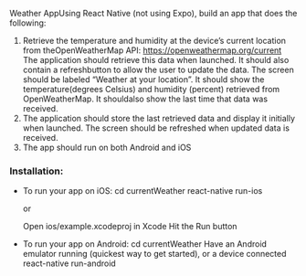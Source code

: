Weather AppUsing React Native (not using Expo), build an app that does the following:
1. Retrieve the temperature and humidity at the device’s current location from theOpenWeatherMap API: https://openweathermap.org/current 
The application should retrieve this data when launched. 
It should also contain a refreshbutton to allow the user to update the data.
The screen should be labeled “Weather at your location”. 
It should show the temperature(degrees Celsius) and humidity (percent) retrieved from OpenWeatherMap. 
It shouldalso show the last time that data was received.
2. The application should store the last retrieved data and display it initially when launched.
The screen should be refreshed when updated data is received.
3. The app should run on both Android and iOS

### Installation:
- To run your app on iOS:
   cd currentWeather
   react-native run-ios
   
    or
    
   Open ios/example.xcodeproj in Xcode
   Hit the Run button
- To run your app on Android:
   cd currentWeather
   Have an Android emulator running (quickest way to get started), or a device connected
   react-native run-android
